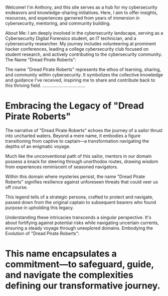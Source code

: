 Welcome! I'm Anthony, and this site serves as a hub for my cybersecurity endeavors and knowledge-sharing initiatives. Here, I aim to offer insights, resources, and experiences garnered from years of immersion in cybersecurity, mentoring, and community building.


About Me:
I am deeply involved in the cybersecurity landscape, serving as a Cybersecurity Digital Forensics student, an IT technician, and a cybersecurity researcher. My journey includes volunteering at prominent hacker conferences, leading a college cybersecurity club focused on student research, and actively contributing to the cybersecurity community.
The Name "Dread Pirate Roberts":



The name "Dread Pirate Roberts" represents the ethos of learning, sharing, and community within cybersecurity. It symbolizes the collective knowledge and guidance I've received, inspiring me to share and contribute back to this thriving field.
..................................

Embracing the Legacy of "Dread Pirate Roberts"
======================================================================================================================================================================================================================
The narrative of "Dread Pirate Roberts" echoes the journey of a sailor thrust into uncharted waters. Beyond a mere name, it embodies a figure transitioning from captive to captain—a transformation navigating the depths of an enigmatic voyage.

Much like the unconventional path of this sailor, mentors in our domain possess a knack for steering through unorthodox routes, drawing wisdom from experiences reminiscent of seasoned navigators.

Within this domain where mysteries persist, the name "Dread Pirate Roberts" signifies resilience against unforeseen threats that could veer us off course.

This legend tells of a strategic persona, crafted to protect and navigate, passed down from the original captain to subsequent bearers who found purpose in upholding this legacy.

Understanding these intricacies transcends a singular perspective. It's about fortifying against potential risks while navigating uncertain currents, ensuring a steady voyage through unexplored domains.
Embodying the Evolution of "Dread Pirate Roberts":

This name encapsulates a commitment—to safeguard, guide, and navigate the complexities defining our transformative journey.
=================================================================================
